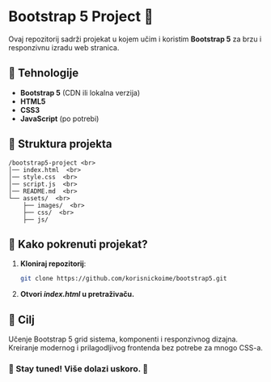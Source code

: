 # Bootstrap 5 Project 🚀

Ovaj repozitorij sadrži projekat u kojem učim i koristim **Bootstrap 5** za brzu i responzivnu izradu web stranica.

## 📌 Tehnologije
- **Bootstrap 5** (CDN ili lokalna verzija)
- **HTML5**
- **CSS3**
- **JavaScript** (po potrebi)

## 📂 Struktura projekta
```
/bootstrap5-project <br>
│── index.html  <br>
│── style.css  <br>
│── script.js  <br>
│── README.md  <br>
└── assets/  <br>
    ├── images/  <br>
    ├── css/  <br>
    ├── js/
```
## 📖 Kako pokrenuti projekat?
1. **Kloniraj repozitorij**:
   ```bash
   git clone https://github.com/korisnickoime/bootstrap5.git
2. **Otvori *index.html* u pretraživaču.**

## 🎯 Cilj
Učenje Bootstrap 5 grid sistema, komponenti i responzivnog dizajna.
Kreiranje modernog i prilagodljivog frontenda bez potrebe za mnogo CSS-a.

### 🚀 Stay tuned! Više dolazi uskoro. 🚀